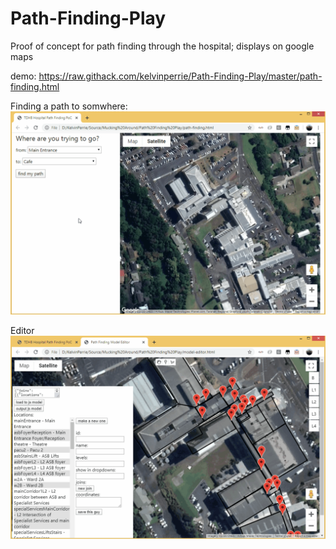 # Path-Finding-Play
Proof of concept for path finding through the hospital; displays on google maps

demo: https://raw.githack.com/kelvinperrie/Path-Finding-Play/master/path-finding.html

Finding a path to somwhere:
![Example 1](examples/PathFinding-Example1.gif?raw=true "example 1")

Editor
![Example 2](examples/PathFinding-Example2.gif?raw=true "example 2")
